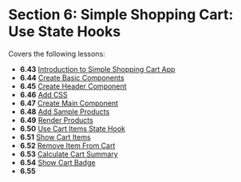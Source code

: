 # Section 6: Simple Shopping Cart: Use State Hooks

Covers the following lessons:

- **6.43** [Introduction to Simple Shopping Cart App](https://www.udemy.com/course/react-the-complete-guide/learn/lecture/23391096#overview)
- **6.44** [Create Basic Components](https://www.udemy.com/course/react-the-complete-guide/learn/lecture/23439498)
- **6.45** [Create Header Component](https://www.udemy.com/course/react-the-complete-guide/learn/lecture/23439508)
- **6.46** [Add CSS](https://www.udemy.com/course/react-the-complete-guide/learn/lecture/23439512)
- **6.47** [Create Main Component](https://www.udemy.com/course/react-the-complete-guide/learn/lecture/23439518)
- **6.48** [Add Sample Products](https://www.udemy.com/course/react-the-complete-guide/learn/lecture/23439526)
- **6.49** [Render Products](https://www.udemy.com/course/react-the-complete-guide/learn/lecture/23439528)
- **6.50** [Use Cart Items State Hook](https://www.udemy.com/course/react-the-complete-guide/learn/lecture/23439530)
- **6.51** [Show Cart Items](https://www.udemy.com/course/react-the-complete-guide/learn/lecture/23439532)
- **6.52** [Remove Item From Cart](https://www.udemy.com/course/react-the-complete-guide/learn/lecture/23439538)
- **6.53** [Calculate Cart Summary](https://www.udemy.com/course/react-the-complete-guide/learn/lecture/23439544)
- **6.54** [Show Cart Badge](https://www.udemy.com/course/react-the-complete-guide/learn/lecture/23439548)
- **6.55** []()
